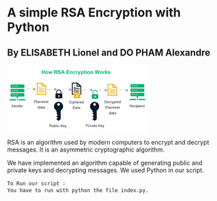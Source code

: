# A simple RSA Encryption with Python

## By ELISABETH Lionel and DO PHAM Alexandre 

<img src="rsa.png">

RSA is an algorithm used by modern computers to encrypt and decrypt messages. 
It is an asymmetric cryptographic algorithm. 

We have implemented an algorithm capable of generating public and private keys and decrypting messages.
We used Python in our script.

```
To Run our script :
You have to run with python the file index.py.
```
